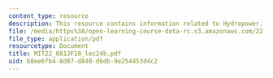 ```yaml
---
content_type: resource
description: This resource contains information related to Hydropower.
file: /media/https%3A/open-learning-course-data-rc.s3.amazonaws.com/22-081j-introduction-to-sustainable-energy-fall-2010/68ee6fb48d87d840d6db9e254453d4c2_MIT22_081JF10_lec24b.pdf
file_type: application/pdf
resourcetype: Document
title: MIT22_081JF10_lec24b.pdf
uid: 68ee6fb4-8d87-d840-d6db-9e254453d4c2
---
```

